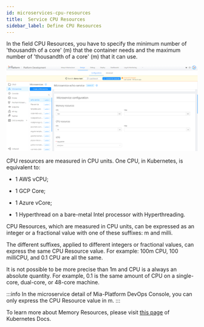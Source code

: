 ```yaml
---
id: microservices-cpu-resources
title:  Service CPU Resources
sidebar_label: Define CPU Resources
---
```

In the field CPU Resources, you have to specify the minimum number of 'thousandth of a core' (m) that the container needs and the maximum number of 'thousandth of a core' (m) that it can use.

![memory-resources](img/memory-resources.png)

CPU resources are measured in CPU units. One CPU, in Kubernetes, is equivalent to:

* 1 AWS vCPU;

* 1 GCP Core;

* 1 Azure vCore;

* 1 Hyperthread on a bare-metal Intel processor with Hyperthreading.

CPU Resources, which are measured in CPU units, can be expressed as an integer or a fractional value with one of these suffixes: m and milli.

The different suffixes, applied to different integers or fractional values, can express the same CPU Resource value. For example: 100m CPU, 100 milliCPU, and 0.1 CPU are all the same.

It is not possible to be more precise than 1m and CPU is a always an absolute quantity. For example, 0.1 is the same amount of CPU on a single-core, dual-core, or 48-core machine.

:::info
In the microservice detail of Mia-Platform DevOps Console, you can only express the CPU Resource value in m.
:::

To learn more about Memory Resources, please visit [this page](https://kubernetes.io/docs/tasks/configure-pod-container/assign-cpu-resource/#cpu-units) of Kubernetes Docs.
